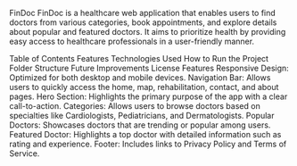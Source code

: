 FinDoc
FinDoc is a healthcare web application that enables users to find doctors from various categories, book appointments, and explore details about popular and featured doctors. It aims to prioritize health by providing easy access to healthcare professionals in a user-friendly manner.

Table of Contents
Features
Technologies Used
How to Run the Project
Folder Structure
Future Improvements
License
Features
Responsive Design: Optimized for both desktop and mobile devices.
Navigation Bar: Allows users to quickly access the home, map, rehabilitation, contact, and about pages.
Hero Section: Highlights the primary purpose of the app with a clear call-to-action.
Categories: Allows users to browse doctors based on specialties like Cardiologists, Pediatricians, and Dermatologists.
Popular Doctors: Showcases doctors that are trending or popular among users.
Featured Doctor: Highlights a top doctor with detailed information such as rating and experience.
Footer: Includes links to Privacy Policy and Terms of Service.
